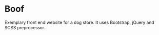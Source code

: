 # Boof
Exemplary front end website for a dog store. It uses Bootstrap, jQuery and SCSS preprocessor.
